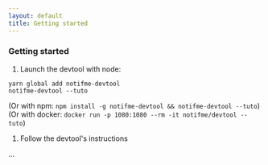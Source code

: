 ```yaml
---
layout: default
title: Getting started
---
```


### Getting started

1. Launch the devtool with node:
 ```
yarn global add notifme-devtool
notifme-devtool --tuto
 ```
 (Or with npm: `npm install -g notifme-devtool && notifme-devtool --tuto`)
 <br>
 (Or with docker: `docker run -p 1080:1080 --rm -it notifme/devtool --tuto`)
1. Follow the devtool's instructions

  ...
